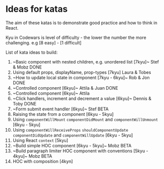 # Ideas for katas

The aim of these katas is to demonstrate good practice and how to think in React.

Kyu in Codewars is level of difficulty - the lower the number the more challenging. e.g [8 easy] - [1 difficult]

List of kata ideas to build:

1. ~Basic component with nested children, e.g. unordered list [7kyu]~ Stef & Mobz  DONE
1. Using default props, displayName, prop-types [7kyu] Laura & Tobes 
1. ~How to update local state in component [7kyu - 6kyu]~ Rob & Jon DONE
1. ~Controlled component [6kyu]~ Attila & Juan DONE
1. ~Controlled component [6kyu]~ Attila
1. ~Click handlers, increment and decrement a value [6kyu]~ Dennis & Toby DONE
1. ~Form submit event handler [6kyu]~ Stef BETA
1. Raising the state from a component [6kyu - 5kyu]
1. Using `componentWillMount` `componentDidMount` and `componentWillUnmount` [6kyu - 5kyu]
1. Using `componentWillReceiveProps` `shouldComponentUpdate` `componentDidUpdate` and `componentWillUpdate` [6kyu - 5kyu]
1. Using React `context` [5kyu]
1. ~Build simple HOC component [6kyu - 5kyu]~ Mobz BETA
1. ~Build paragraph limiter HOC component with conventions [5kyu - 4kyu]~ Mobz BETA 
1. HOC with composition [4kyn]
